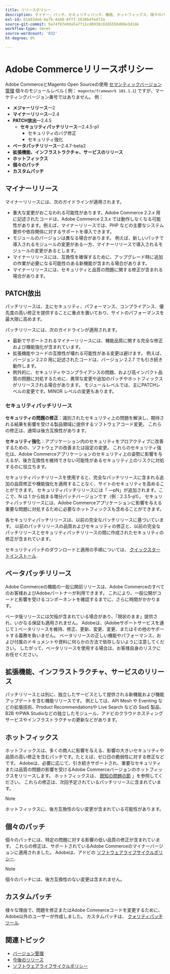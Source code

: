 ```yaml
---
title: リリースポリシー
description: マイナー、パッチ、セキュリティパッチ、機能、ホットフィックス、個々のパッチ、カスタムパッチなど、様々な種類のAdobe Commerceリリースについて説明します。
exl-id: 61a83de6-6a7b-4a88-8fff-1638b4fe472a
source-git-commit: 9a74f87e0da5a7f11cd0930c8265556d80e3d1de
workflow-type: tm+mt
source-wordcount: '832'
ht-degree: 0%

---
```


# Adobe Commerceリリースポリシー

Adobe CommerceとMagento Open Sourceの使用 [セマンティックバージョン管理](https://semver.org/) 個々のモジュールレベル ( 例： `magento/framework 101.1.1`) ですが、マーケティングバージョン番号ではありません。 例：

- **メジャーリリース**—2
- **マイナーリリース**—2.4
- **PATCH放出**—2.4.5
   - **セキュリティパッチリリース**—2.4.5-p1
      - セキュリティのバグ修正
      - セキュリティ強化
- **ベータパッチリリース**—2.4.7-beta2
- **拡張機能、インフラストラクチャ、サービスのリリース**
- **ホットフィックス**
- **個々のパッチ**
- **カスタムパッチ**

## マイナーリリース

マイナーリリースには、次のガイドラインが適用されます。

- 重大な変更がおこなわれる可能性があります。Adobe Commerce 2.2.x 用に記述されたコードは、Adobe Commerce 2.3.x では動作しなくなる可能性があります。例えば、マイナーリリースでは、PHP などの主要なシステム要件や依存関係に対するサポートを導入できます。
- モジュールのバージョンは異なる場合があります。 例えば、新しいパッチで導入されるモジュールの変更がある一方、マイナーリリースで導入されるモジュールの変更があるとします。
- マイナーリリースには、互換性を確保するために、アップグレード時に追加の作業が必要になる可能性のある新機能が含まれる場合があります。
- マイナーリリースには、セキュリティと品質の問題に関する修正が含まれる場合があります。

## PATCH放出

パッチリリースは、主にセキュリティ、パフォーマンス、コンプライアンス、優先度の高い修正を提供することに重点を置いており、サイトのパフォーマンスを最大限に高めます。

パッチリリースには、次のガイドラインが適用されます。

- 最新でサポートされるマイナーリリースには、機能品質に関する完全な修正および機能強化が含まれています。
- 拡張機能やコードの互換性が壊れる可能性がある変更は避けます。 例えば、バージョン 2.2.0 用に記述されたコードは、バージョン 2.2.7 でも引き続き動作します。
- 例外的に、セキュリティやコンプライアンスの問題、および高インパクト品質の問題に対処するために、異常な変更や追加のパッチやホットフィックスがリリースされる場合があります。 モジュールレベルでは、主にPATCHレベルの変更です。MINOR レベルの変更もあります。

### セキュリティパッチリリース

**セキュリティの問題の修正**：識別されたセキュリティ上の問題を解決し、期待される結果を影響を受ける製品領域に提供するソフトウェアコード変更。 これらの修正は、通常は後方互換性があります。

**セキュリティ強化**：アプリケーション内のセキュリティをプロアクティブに改善するための、ソフトウェアの改善または設定の変更。 これらのセキュリティ強化は、Adobe Commerceアプリケーションのセキュリティ上の姿勢に影響を与えるが、後方互換性を維持できない可能性があるセキュリティ上のリスクに対処するのに役立ちます。

セキュリティパッチリリースを使用すると、完全なパッチリリースに含まれる追加の品質修正や機能強化を適用することなく、サイトのセキュリティを高めることができます。 セキュリティパッチリリースには「 —pN」が追加されます。ここで、N は 1 から始まる増分パッチバージョンです（例：2.3.5-p1）。 セキュリティパッチリリースには、Adobe Commerceアプリケーションに影響を与える重要な問題に対処するために必要なホットフィックスも含めることができます。

各セキュリティパッチリリースは、以前の完全なパッチリリースに基づいています。 以前のパッチリリースの品質およびセキュリティの修正と、以前の完全なパッチリリースとセキュリティパッチリリースの間に作成されたセキュリティの修正が含まれています。

セキュリティパッチのダウンロードと適用の手順については、 [クイックスタートインストール](../installation/composer.md#example---security-patch).

## ベータパッチリリース

Adobe Commerceの機能の一般公開前リリースは、Adobe Commerceのすべてのお客様およびAdobeパートナーが利用できます。 これにより、一般公開がコードと影響を受けるコンポーネントを確認するまでに、さらに時間がかかります。

ベータ版リリースには欠陥が含まれている場合があり、「現状のまま」提供され、いかなる保証も適用されません。 Adobeは、(Adobeサポートサービスを通じて ) ベータリリースを維持、修正、更新、変更、変更、またはその他のサポートする義務を負いません。 ベータリリースの正しい機能やパフォーマンス、および付属のドキュメントや資料に何らかの方法で依存しないように注意してください。 したがって、ベータリリースを使用する場合は、お客様自身のリスクにお任せください。

## 拡張機能、インフラストラクチャ、サービスのリリース

パッチリリースとは別に、独立したサービスとして提供される新機能および機能アップデートを含む機能リリースです。 例としては、API Mesh や Eventing などの拡張技術、Product Recommendationsや Live Search などの SaaS 製品、B2B やPWA Studioなどの独立したモジュール、アドビのクラウドホスティングサービスやインフラストラクチャの更新などがあります。

## ホットフィックス

ホットフィックスは、多くの商人に影響を与える、影響の大きいセキュリティや品質の高い修正を含むパッチです。たとえば、ゼロ日の脆弱性に対する修正などです。 Adobeは、必要に応じて、引き続きサポートされ、重要なセキュリティまたは品質の問題の影響を受けるAdobe Commerceバージョンのホットフィックスをリリースします。 ホットフィックスは、 [既知の問題の節](https://support.magento.com/hc/en-us/sections/360003869892-Known-issues-patches-attached-) 」を参照してください。 これらの修正は、次回予定されているパッチリリースに含まれています。

>[!NOTE]
>
>ホットフィックスに、後方互換性のない変更が含まれている可能性があります。

## 個々のパッチ

個々のパッチには、特定の問題に対する影響の低い品質の修正が含まれています。 これらの修正は、サポートされているAdobe Commerceのマイナーバージョンに適用されました。 Adobeは、アドビの [ソフトウェアライフサイクルポリシー](https://www.adobe.com/content/dam/cc/en/legal/terms/enterprise/pdfs/Adobe-Commerce-Software-Lifecycle-Policy.pdf).

>[!NOTE]
>
>個々のパッチには、後方互換性のない変更は含まれません。

## カスタムパッチ

様々な理由で、問題を修正またはAdobe Commerceコードを変更するために、Adobe以外のユーザーが作成しました。 カスタムパッチは、 [クォリティパッチツール](https://experienceleague.adobe.com/docs/commerce-operations/tools/quality-patches-tool/usage.html).

## 関連トピック

- [バージョン管理](https://developer.adobe.com/commerce/php/development/versioning/)
- [今後のリリース](schedule.md)
- [ソフトウェアライフサイクルポリシー](https://www.adobe.com/content/dam/cc/en/legal/terms/enterprise/pdfs/Adobe-Commerce-Software-Lifecycle-Policy.pdf)
